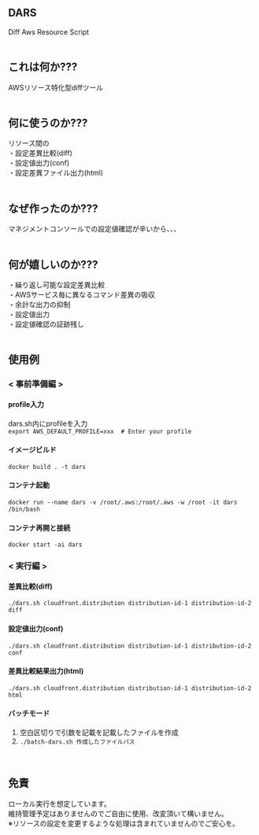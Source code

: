 ## DARS
Diff Aws Resource Script  
<br>

## これは何か???
AWSリソース特化型diffツール  
<br>

## 何に使うのか???
リソース間の  
・設定差異比較(diff)  
・設定値出力(conf)  
・設定差異ファイル出力(html)  
<br>

## なぜ作ったのか???
マネジメントコンソールでの設定値確認が辛いから、、、  
<br>

## 何が嬉しいのか???
・繰り返し可能な設定差異比較  
・AWSサービス毎に異なるコマンド差異の吸収  
・余計な出力の抑制  
・設定値出力  
・設定値確認の証跡残し  
<br>

## 使用例
### < 事前準備編 >
#### profile入力
dars.sh内にprofileを入力  
`export AWS_DEFAULT_PROFILE=xxx  # Enter your profile`  
#### イメージビルド
`docker build . -t dars`
#### コンテナ起動
`docker run --name dars -v /root/.aws:/root/.aws -w /root -it dars /bin/bash`
#### コンテナ再開と接続
`docker start -ai dars`
<br>

### < 実行編 >
#### 差異比較(diff)
`./dars.sh cloudfront.distribution distribution-id-1 distribution-id-2 diff`
#### 設定値出力(conf)
`./dars.sh cloudfront.distribution distribution-id-1 distribution-id-2 conf`
#### 差異比較結果出力(html)
`./dars.sh cloudfront.distribution distribution-id-1 distribution-id-2 html`
#### バッチモード
1. 空白区切りで引数を記載を記載したファイルを作成
2. `./batch-dars.sh 作成したファイルパス`
<br>

## 免責
ローカル実行を想定しています。  
維持管理予定はありませんのでご自由に使用、改変頂いて構いません。  
※リソースの設定を変更するような処理は含まれていませんのでご安心を。  
